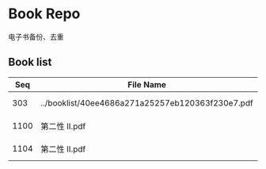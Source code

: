 Book Repo
=========

电子书备份、去重

Book list
---------

| Seq | File Name | Size | MD5 |
| --- | --------- | ---- | --- |
| 303 | ../booklist/40ee4686a271a25257eb120363f230e7.pdf | 18.0 MB | 40ee4686a271a25257eb120363f230e7 | 
| 1100 | 第二性 II.pdf | 18.0 MB | 40ee4686a271a25257eb120363f230e7 | 
| 1104 | 第二性 II.pdf | 18.0 MB | 40ee4686a271a25257eb120363f230e7 | 
